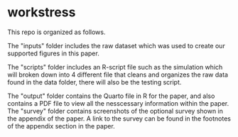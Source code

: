 # workstress

This repo is organized as follows.

The "inputs" folder includes the raw dataset which was used to create our supported figures in this paper. 

The "scripts" folder includes an R-script file such as the simulation which will broken down into 4 different file that cleans and organizes the raw data found in the data folder, there will also be the testing script.

The "output" folder contains the Quarto file in R for the paper, and also contains a PDF file to view all the nesscessary information within the paper. The "survey" folder contains screenshots of the optional survey shown in the appendix of the paper. A link to the survey can be found in the footnotes of the appendix section in the paper.
